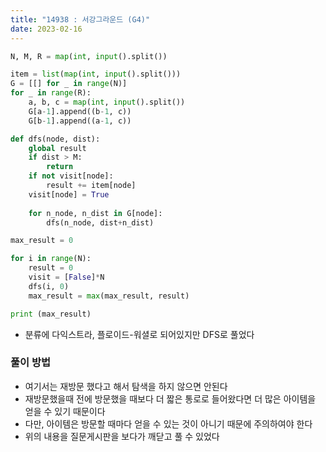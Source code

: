 ```yaml
---
title: "14938 : 서강그라운드 (G4)"
date: 2023-02-16
---
```


```python
N, M, R = map(int, input().split())

item = list(map(int, input().split()))
G = [[] for _ in range(N)]
for _ in range(R):
    a, b, c = map(int, input().split())
    G[a-1].append((b-1, c))
    G[b-1].append((a-1, c))

def dfs(node, dist):
    global result
    if dist > M:
        return
    if not visit[node]:
        result += item[node]
    visit[node] = True
    
    for n_node, n_dist in G[node]:
        dfs(n_node, dist+n_dist)

max_result = 0

for i in range(N):
    result = 0
    visit = [False]*N
    dfs(i, 0)
    max_result = max(max_result, result)

print (max_result)
```
  
* 분류에 다익스트라, 플로이드-워셜로 되어있지만 DFS로 풀었다

### 풀이 방법
* 여기서는 재방문 했다고 해서 탐색을 하지 않으면 안된다
* 재방문했을때 전에 방문했을 때보다 더 짧은 통로로 들어왔다면 더 많은 아이템을 얻을 수 있기 때문이다
* 다만, 아이템은 방문할 때마다 얻을 수 있는 것이 아니기 때문에 주의하여야 한다
* 위의 내용을 질문게시판을 보다가 깨닫고 풀 수 있었다


